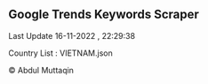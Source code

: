 

## Google Trends Keywords Scraper 
 
Last Update 16-11-2022 , 22:29:38

Country List :
VIETNAM.json



© Abdul Muttaqin 
